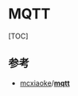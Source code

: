 # MQTT

[TOC]



## 参考

- [mcxiaoke](https://github.com/mcxiaoke)/**[mqtt](https://github.com/mcxiaoke/mqtt)**